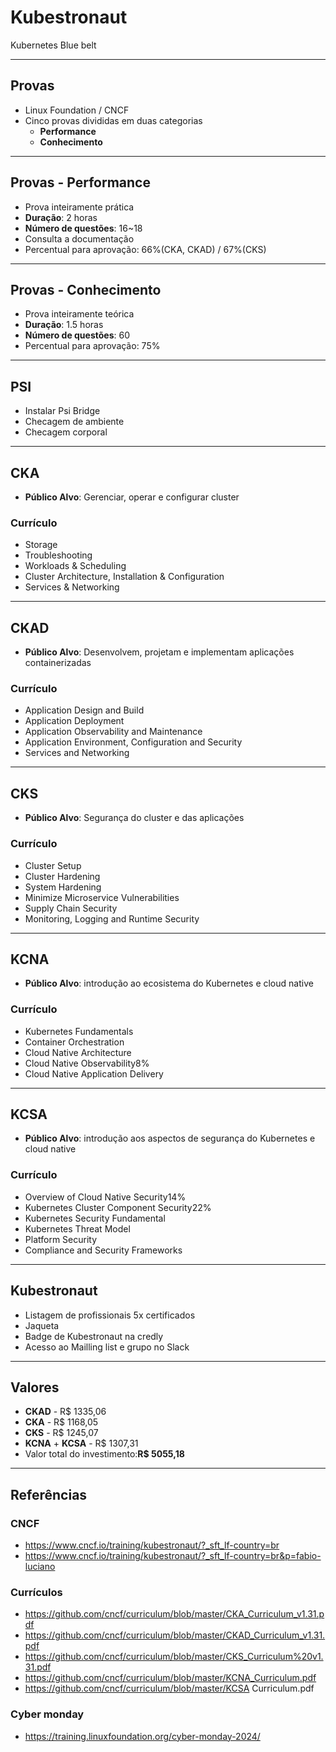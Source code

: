 # Kubestronaut

Kubernetes Blue belt

---

## Provas

- Linux Foundation / CNCF
- Cinco provas divididas em duas categorias
  - **Performance**
  - **Conhecimento**

---

## Provas - Performance

- Prova inteiramente prática
- **Duração**: 2 horas
- **Número de questões**: 16~18
- Consulta a documentação
- Percentual para aprovação: 66%(CKA, CKAD) / 67%(CKS)

---

## Provas - Conhecimento

- Prova inteiramente teórica
- **Duração**: 1.5 horas
- **Número de questões**: 60
- Percentual para aprovação: 75%

---

## PSI

- Instalar Psi Bridge
- Checagem de ambiente
- Checagem corporal

---

## CKA

- **Público Alvo**: Gerenciar, operar e configurar cluster

### Currículo

- Storage
- Troubleshooting
- Workloads & Scheduling
- Cluster Architecture, Installation & Configuration
- Services & Networking

---

## CKAD

- **Público Alvo**: Desenvolvem, projetam e implementam aplicações containerizadas

### Currículo

- Application Design and Build
- Application Deployment
- Application Observability and Maintenance
- Application Environment, Configuration and Security
- Services and Networking

---

## CKS

- **Público Alvo**: Segurança do cluster e das aplicações

### Currículo

- Cluster Setup
- Cluster Hardening
- System Hardening
- Minimize Microservice Vulnerabilities
- Supply Chain Security
- Monitoring, Logging and Runtime Security

---

## KCNA

- **Público Alvo**: introdução ao ecosistema do Kubernetes e cloud native

### Currículo

- Kubernetes Fundamentals
- Container Orchestration
- Cloud Native Architecture
- Cloud Native Observability8%
- Cloud Native Application Delivery

---

## KCSA

- **Público Alvo**: introdução aos aspectos de segurança do Kubernetes e cloud native

### Currículo

- Overview of Cloud Native Security14%
- Kubernetes Cluster Component Security22%
- Kubernetes Security Fundamental
- Kubernetes Threat Model
- Platform Security
- Compliance and Security Frameworks

---

## Kubestronaut

- Listagem de profissionais 5x certificados
- Jaqueta
- Badge de Kubestronaut na credly
- Acesso ao Mailling list e grupo no Slack

---

## Valores

- **CKAD** - R$ 1335,06
- **CKA** - R$ 1168,05
- **CKS** - R$ 1245,07
- **KCNA** + **KCSA** - R$ 1307,31
- Valor total do investimento:**R$ 5055,18**

---

## Referências

### CNCF

- https://www.cncf.io/training/kubestronaut/?_sft_lf-country=br
- https://www.cncf.io/training/kubestronaut/?_sft_lf-country=br&p=fabio-luciano

### Currículos

- https://github.com/cncf/curriculum/blob/master/CKA_Curriculum_v1.31.pdf
- https://github.com/cncf/curriculum/blob/master/CKAD_Curriculum_v1.31.pdf
- https://github.com/cncf/curriculum/blob/master/CKS_Curriculum%20v1.31.pdf
- https://github.com/cncf/curriculum/blob/master/KCNA_Curriculum.pdf
- https://github.com/cncf/curriculum/blob/master/KCSA Curriculum.pdf

### Cyber monday

- https://training.linuxfoundation.org/cyber-monday-2024/
